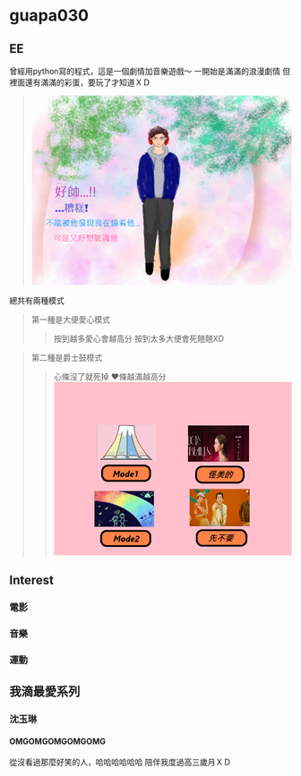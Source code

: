 # guapa030

## EE

曾經用python寫的程式，這是一個劇情加音樂遊戲～
一開始是滿滿的浪漫劇情
但裡面還有滿滿的彩蛋，要玩了才知道ＸＤ

>![image](pic/pic1.png)

總共有兩種模式
>第一種是大便愛心模式
>>按到越多愛心會越高分
>>按到太多大便會死翹翹XD

>第二種是爵士鼓模式
>>心條沒了就死掉
>>❤️條越滿越高分
![image](pic/介面.png)

## Interest

### 電影
### 音樂
### 運動

## 我滴最愛系列

### 沈玉琳
#### OMGOMGOMGOMGOMG
從沒看過那麼好笑的人，哈哈哈哈哈哈
陪伴我度過高三歲月ＸＤ




